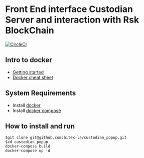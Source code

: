 # Front End interface Custodian Server and interaction with Rsk BlockChain

[![CircleCI](https://circleci.com/gh/werner/custodian_popup.svg?style=svg)](https://circleci.com/gh/werner/custodian_popup)

## Intro to docker
- [Getting started](https://docs.docker.com/get-started/#recap-and-cheat-sheet)
- [Docker cheat sheet](https://github.com/wsargent/docker-cheat-sheet)

## System Requirements
- Install [docker](https://www.docker.com/community-edition#/download)
- Install [docker compose](https://docs.docker.com/compose/install/#install-compose)

## How to install and run

```
$git clone git@github.com:bitex-la/custodian_popup.git
$cd custodian_popup
docker-compose build
docker-compose up -d
```
